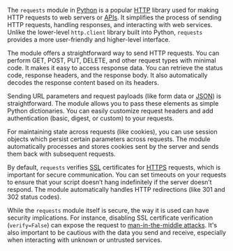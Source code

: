 The `requests` module in [Python](../programming/python.md) is a popular [HTTP](../web/http.md) library used for making HTTP requests to web servers or [APIs](../terms/apis.md). It simplifies the process of sending HTTP requests, handling responses, and interacting with web services. Unlike the lower-level `http.client` library built into Python, `requests` provides a more user-friendly and higher-level interface.

The module offers a straightforward way to send HTTP requests. You can perform GET, POST, PUT, DELETE, and other request types with minimal code. It makes it easy to access response data. You can retrieve the status code, response headers, and the response body. It also automatically decodes the response content based on its headers.

Sending URL parameters and request payloads (like form data or [JSON](../misc/json.md)) is straightforward. The module allows you to pass these elements as simple Python dictionaries. You can easily customize request headers and add authentication (basic, digest, or custom) to your requests.

For maintaining state across requests (like cookies), you can use session objects which persist certain parameters across requests. The module automatically processes and stores cookies sent by the server and sends them back with subsequent requests.

By default, `requests` verifies [SSL](../web/ssl.md) certificates for [HTTPS](../web/https.md) requests, which is important for secure communication. You can set timeouts on your requests to ensure that your script doesn’t hang indefinitely if the server doesn’t respond. The module automatically handles HTTP redirections (like 301 and 302 status codes).

While the `requests` module itself is secure, the way it is used can have security implications. For instance, disabling SSL certificate verification (`verify=False`) can expose the request to [man-in-the-middle attacks](../security/mitm.md). It's also important to be cautious with the data you send and receive, especially when interacting with unknown or untrusted services.

